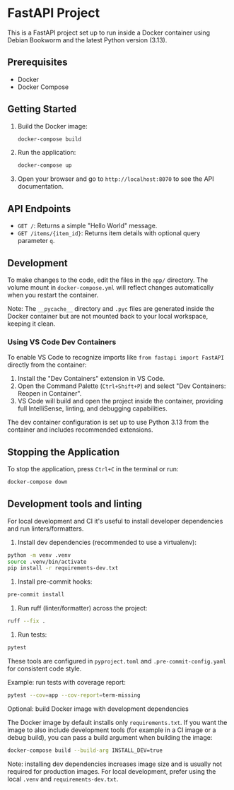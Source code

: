 # FastAPI Project

This is a FastAPI project set up to run inside a Docker container using Debian Bookworm and the latest Python version (3.13).

## Prerequisites

- Docker
- Docker Compose

## Getting Started

1. Build the Docker image:

   ```bash
   docker-compose build
   ```

2. Run the application:

   ```bash
   docker-compose up
   ```

3. Open your browser and go to `http://localhost:8070` to see the API documentation.

## API Endpoints

- `GET /`: Returns a simple "Hello World" message.
- `GET /items/{item_id}`: Returns item details with optional query parameter `q`.

## Development

To make changes to the code, edit the files in the `app/` directory. The volume mount in `docker-compose.yml` will reflect changes automatically when you restart the container.

Note: The `__pycache__` directory and `.pyc` files are generated inside the Docker container but are not mounted back to your local workspace, keeping it clean.

### Using VS Code Dev Containers

To enable VS Code to recognize imports like `from fastapi import FastAPI` directly from the container:

1. Install the "Dev Containers" extension in VS Code.
2. Open the Command Palette (`Ctrl+Shift+P`) and select "Dev Containers: Reopen in Container".
3. VS Code will build and open the project inside the container, providing full IntelliSense, linting, and debugging capabilities.

The dev container configuration is set up to use Python 3.13 from the container and includes recommended extensions.

## Stopping the Application

To stop the application, press `Ctrl+C` in the terminal or run:

```bash
docker-compose down
```

## Development tools and linting

For local development and CI it's useful to install developer dependencies and run linters/formatters.

1. Install dev dependencies (recommended to use a virtualenv):

```bash
python -m venv .venv
source .venv/bin/activate
pip install -r requirements-dev.txt
```

1. Install pre-commit hooks:

```bash
pre-commit install
```

1. Run ruff (linter/formatter) across the project:

```bash
ruff --fix .
```

1. Run tests:

```bash
pytest
```

These tools are configured in `pyproject.toml` and `.pre-commit-config.yaml` for consistent code style.

Example: run tests with coverage report:

```bash
pytest --cov=app --cov-report=term-missing
```

Optional: build Docker image with development dependencies

The Docker image by default installs only `requirements.txt`. If you want the
image to also include development tools (for example in a CI image or a debug
build), you can pass a build argument when building the image:

```bash
docker-compose build --build-arg INSTALL_DEV=true
```

Note: installing dev dependencies increases image size and is usually not
required for production images. For local development, prefer using the local
`.venv` and `requirements-dev.txt`.
